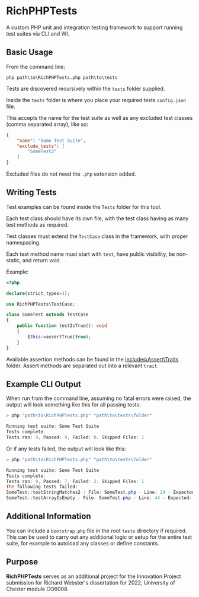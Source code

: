 # RichPHPTests

A custom PHP unit and integration testing framework to support running test suites via CLI and WI.

## Basic Usage
From the command line:
```
php path\to\RichPHPTests.php path\to\tests
```

Tests are discovered recursively within the `tests` folder supplied.

Inside the `tests` folder is where you place your required tests `config.json` file.

This accepts the name for the test suite as well as any excluded test classes (comma separated array), like so:

```json
{
    "name": "Some Test Suite",
    "exclude_tests": [
        "SomeTest2"
    ]
}
```

Excluded files do not need the `.php` extension added.

## Writing Tests

Test examples can be found inside the `Tests` folder for this tool.

Each test class should have its own file, with the test class having as many test methods as required.

Test classes must extend the `TestCase` class in the framework, with proper namespacing.

Each test method name must start with `test`, have public visibility, be non-static, and return void.

Example:

```php
<?php

declare(strict_types=1);

use RichPHPTests\TestCase;

class SomeTest extends TestCase
{
    public function testIsTrue(): void
    {
        $this->assertTrue(true);
    }
}
```

Available assertion methods can be found in the [Includes\Assert\Traits](Includes/Assert/Traits) folder. Assert methods are separated out into a relevant `trait`.

## Example CLI Output

When run from the command line, assuming no fatal errors were raised, the output will look something like this for all passing tests:

```powershell
> php "path\to\RichPHPTests.php" "path\to\tests\folder"

Running test suite: Some Test Suite
Tests complete.
Tests ran: 9, Passed: 9, Failed: 0. Skipped Files: 1
```

Or if any tests failed, the output will look like this:

```powershell
> php "path\to\RichPHPTests.php" "path\to\tests\folder"

Running test suite: Some Test Suite
Tests complete.
Tests ran: 9, Passed: 7, Failed: 2. Skipped Files: 1
The following tests failed:
SomeTest::testStringMatches2 : File: SomeTest.php - Line: 24 - Expected: 'String2' - Actual: 'String1' - Error: Strings are not the same.
SomeTest::testArrayIsEmpty : File: SomeTest.php - Line: 44 - Expected: 0 - Actual: 1 - Error: Array is not the right size.
```

## Additional Information

You can include a `bootstrap.php` file in the root `tests` directory if required. This can be used to carry out any additional logic or setup for the entire test suite, for example to autoload any classes or define constants.

## Purpose
**RichPHPTests** serves as an additional project for the Innovation Project submission for Richard Webster's dissertation for 2022, University of Chester module CO6008.
